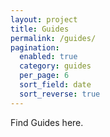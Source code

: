 ```yaml
---
layout: project
title: Guides
permalink: /guides/
pagination:
  enabled: true
  category: guides
  per_page: 6
  sort_field: date
  sort_reverse: true
---
```


Find Guides here.
